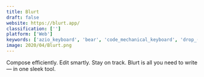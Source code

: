 ```yaml
---
title: Blurt
draft: false 
website: https://blurt.app/
classification: ['']
platform: ['Web']
keywords: ['azio_keyboard', 'bear', 'code_mechanical_keyboard', 'drop_(formerly_massdrop)', 'freewrite_smart_typewriter', 'inkshares', 'iofree', 'lofree_four_seasons_keyboard', 'manuskript', 'microsoft_modern_keyboard', 'paragraphs', 'publishdrive', 'refly', 'rymek', 'tickeys', 'typed', 'typewrite_something', 'usb_typewriter', 'write_app', 'writewell', 'y-productive']
image: 2020/04/Blurt.png
---
```

Compose efficiently. Edit smartly. Stay on track. Blurt is all you need to write — in one sleek tool.